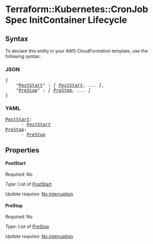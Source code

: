 # Terraform::Kubernetes::CronJob Spec InitContainer Lifecycle

## Syntax

To declare this entity in your AWS CloudFormation template, use the following syntax:

### JSON

<pre>
{
    "<a href="#poststart" title="PostStart">PostStart</a>" : <i>[ <a href="spec-initcontainer-lifecycle-poststart.md">PostStart</a>, ... ]</i>,
    "<a href="#prestop" title="PreStop">PreStop</a>" : <i>[ <a href="spec-initcontainer-lifecycle-prestop.md">PreStop</a>, ... ]</i>
}
</pre>

### YAML

<pre>
<a href="#poststart" title="PostStart">PostStart</a>: <i>
      - <a href="spec-initcontainer-lifecycle-poststart.md">PostStart</a></i>
<a href="#prestop" title="PreStop">PreStop</a>: <i>
      - <a href="spec-initcontainer-lifecycle-prestop.md">PreStop</a></i>
</pre>

## Properties

#### PostStart

_Required_: No

_Type_: List of <a href="spec-initcontainer-lifecycle-poststart.md">PostStart</a>

_Update requires_: [No interruption](https://docs.aws.amazon.com/AWSCloudFormation/latest/UserGuide/using-cfn-updating-stacks-update-behaviors.html#update-no-interrupt)

#### PreStop

_Required_: No

_Type_: List of <a href="spec-initcontainer-lifecycle-prestop.md">PreStop</a>

_Update requires_: [No interruption](https://docs.aws.amazon.com/AWSCloudFormation/latest/UserGuide/using-cfn-updating-stacks-update-behaviors.html#update-no-interrupt)

